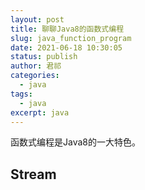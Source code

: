 ```yaml
---
layout: post
title: 聊聊Java8的函数式编程
slug: java_function_program
date: 2021-06-18 10:30:05
status: publish
author: 君祁
categories:
  - java
tags:
  - java
excerpt: java
---
```


函数式编程是Java8的一大特色。

## Stream
